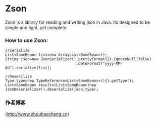 Zson
====

Zson is a library for reading and writing json in Java. Its designed to be simple and light, yet complete.

### How to use Zson:
    //Serialize
    List<SomeBean> list=new ArrayList<SomeBean>();
    String json=new JsonSerializer().prettyFormat(2).ignoreNull(false)
                                    .dateFormat("yyyy-MM-dd").serialize(list);
    
    //Deserilize
    Type type=new TypeReference<List<SomeBean>>(){}.getType();
    List<SomeBean> result=(List<SomeBean>)new JsonDeserializer().deserialize(json,type);
    
### 作者博客
  (http://www.zhouhaocheng.cn)